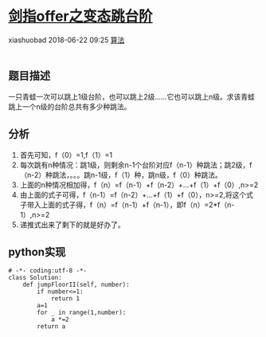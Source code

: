 <div class="blog-article">
    <h1><a href="p.html?p=算法/剑指offer之变态跳台阶" class="title">剑指offer之变态跳台阶</a></h1>
    <span class="author">xiashuobad</span>
    <span class="time">2018-06-22 09:25</span>
    <span><a href="tags.html?t=算法" class="tag">算法</a></span>
    </div>
<br/>

## 题目描述 ##
一只青蛙一次可以跳上1级台阶，也可以跳上2级……它也可以跳上n级。求该青蛙跳上一个n级的台阶总共有多少种跳法。
## 分析 ##
1. 首先可知，f（0）=1,f（1）=1
2. 每次跳有n种情况：跳1级，则剩余n-1个台阶对应f（n-1）种跳法；跳2级，f（n-2）种跳法，。。。跳n-1级，f（1）种，跳n级，f（0）种跳法。
3. 上面的n种情况相加得，f（n）=f（n-1）+f（n-2）+...+f（1）+f（0）,n>=2
4. 由上面的式子可得，f（n-1）=f（n-2）+...+f（1）+f（0），n>=2,将这个式子带入上面的式子得，f（n）=f（n-1）+f（n-1），即f（n）=2*f（n-1）,n>=2
5. 递推式出来了剩下的就是好办了。

## python实现 ##
	# -*- coding:utf-8 -*-
	class Solution:
	    def jumpFloorII(self, number):
	        if number<=1:
	            return 1
	        a=1
	        for _ in range(1,number):
	            a *=2
	        return a